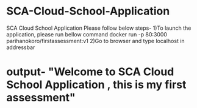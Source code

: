 # SCA-Cloud-School-Application
SCA Cloud School Application
Please follow below steps- 
1)To launch the application, please run bellow command 
docker run -p 80:3000 parihanokoro/firstassessment:v1
2)Go to browser and type localhost in addressbar 
# output- "Welcome to SCA Cloud School Application , this is my first assessment"
